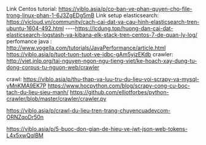 Link Centos tutorial: https://viblo.asia/p/co-ban-ve-phan-quyen-cho-file-trong-linux-phan-1-6J3ZgEDg5mB
Link setup elasticsearch: https://vicloud.vn/community/cach-cai-dat-va-cau-hinh-elasticsearch-tren-ubuntu-1604-492.html
----https://lcdung.top/huong-dan-cai-dat-elasticsearch-logstash-va-kibana-elk-stack-tren-centos-7-de-quan-ly-log/
perfomance  java : http://www.vogella.com/tutorials/JavaPerformance/article.html
https://viblo.asia/p/tuot-tuon-tuot-ve-jdbc-gAm5yjzEKdb
crawler: http://viet.jnlp.org/tai-nguyen-ngon-ngu-tieng-viet/ke-hoach-xay-dung-tu-dong-corpus-tu-nguon-web/crawler

crawl: https://viblo.asia/p/thu-thap-va-luu-tru-du-lieu-voi-scrapy-va-mysql-yMnKMA9EK7P
https://www.hocpython.com/blog/scrapy-cong-cu-boc-tach-du-lieu-sieu-manh/
https://github.com/elliotforbes/python-crawler/blob/master/crawler/crawler.py

https://viblo.asia/p/crawl-du-lieu-tren-trang-chuyencuadevcom-ORNZqoDr50n

https://viblo.asia/p/5-buoc-don-gian-de-hieu-ve-jwt-json-web-tokens-L4x5xwQqlBM
